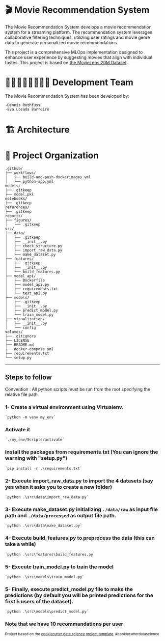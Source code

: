 🎬 Movie Recommendation System
==============================
The Movie Recommendation System develops a movie recommendation system for a streaming platform. The recommendation system leverages collaborative filtering techniques, utilizing user ratings and movie genre data to generate personalized movie recommendations.

This project is a comprehensive MLOps implementation designed to enhance user experience by suggesting movies that align with individual tastes. This project is based on [the MovieLens 20M Dataset](https://grouplens.org/datasets/movielens/20m/).

👨🏼‍💻👩‍💻👨🏻‍💻 Development Team
==============================
The Movie Recommendation System has been developed by:

    -Dennis Rothfuss
    -Eva Losada Barreiro

🏗️ Architecture
==============================


📂 Project Organization
==============================

```
.github/
├── workflows/
│   ├── build-and-push-dockerimages.yml
│   └── python-app.yml
models/
├── .gitkeep
├── model.pkl
notebooks/
├── .gitkeep
references/
├── .gitkeep
reports/
├── figures/
│   └── .gitkeep
src/
├── data/
│   ├── .gitkeep
│   ├── __init__.py
│   ├── check_structure.py
│   ├── import_raw_data.py
│   └── make_dataset.py
├── features/
│   ├── .gitkeep
│   ├── __init__.py
│   └── build_features.py
├── model_api/
│   ├── Dockerfile
│   ├── model_api.py
│   ├── requirements.txt
│   └── test_api.py
├── models/
│   ├── .gitkeep
│   ├── __init__.py
│   ├── predict_model.py
│   └── train_model.py
├── visualization/
│   ├── __init__.py
│   └── config
volumes/
├── .gitignore
├── LICENSE
├── README.md
├── docker-compose.yml
├── requirements.txt
└── setup.py
```
--------

## Steps to follow 

Convention : All python scripts must be run from the root specifying the relative file path.

### 1- Create a virtual environment using Virtualenv.

    `python -m venv my_env`

###   Activate it 

    `./my_env/Scripts/activate`

###   Install the packages from requirements.txt  (You can ignore the warning with "setup.py")

    `pip install -r .\requirements.txt`

### 2- Execute import_raw_data.py to import the 4 datasets (say yes when it asks you to create a new folder)

    `python .\src\data\import_raw_data.py` 

### 3- Execute make_dataset.py initializing `./data/raw` as input file path and `./data/processed` as output file path.

    `python .\src\data\make_dataset.py`

### 4- Execute build_features.py to preprocess the data (this can take a while)

    `python .\src\features\build_features.py`

### 5- Execute train_model.py to train the model

    `python .\src\models\train_model.py`

### 5- Finally, execute predict_model.py file to make the predictions (by default you will be printed predictions for the first 5 users of the dataset). 

    `python .\src\models\predict_model.py`

### Note that we have 10 recommandations per user

<p><small>Project based on the <a target="_blank" href="https://drivendata.github.io/cookiecutter-data-science/">cookiecutter data science project template</a>. #cookiecutterdatascience</small></p>
